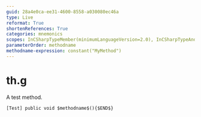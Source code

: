 ```yaml
---
guid: 28a4e0ca-ee31-4600-8558-a030080ec46a
type: Live
reformat: True
shortenReferences: True
categories: mnemonics
scopes: InCSharpTypeMember(minimumLanguageVersion=2.0), InCSharpTypeAndNamespace(minimumLanguageVersion=2.0)
parameterOrder: methodname
methodname-expression: constant("MyMethod")
---
```


# th.g

A test method.

```
[Test] public void $methodname$(){$END$}
```

